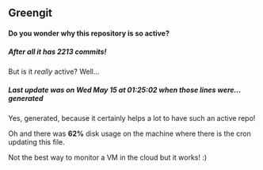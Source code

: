 ## Greengit

#### Do you wonder why this repository is so active?

##### After all it has 2213 commits!

But is it *really* active? Well...

##### Last update was on Wed May 15 at 01:25:02 when those lines were... generated

Yes, generated, because it certainly helps a lot to have such an active repo!

Oh and there was **62%** disk usage on the machine
where there is the cron updating this file.

Not the best way to monitor a VM in the cloud but it works! :)
